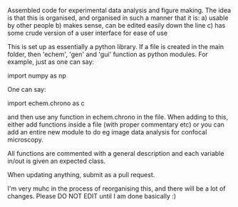 Assembled code for experimental data analysis and figure making. The idea is that this is organised, and organised in such a manner that it is: a) usable by other people b) makes sense, can be edited easily down the line c) has some crude version of a user interface for ease of use

This is set up as essentially a python library. If a file is created in the main folder, then 'echem', 'gen' and 'gui' function as python modules. For example, just as one can say:

import numpy as np

One can say:

import echem.chrono as c

and then use any function in echem.chrono in the file. When adding to this, either add functions inside a file (with proper commentary etc) or you can add an entire new module to do eg image data analysis for confocal microscopy.

All functions are commented with a general description and each variable in/out is given an expected class.

When updating anything, submit as a pull request.

I'm very muhc in the process of reorganising this, and there will be a lot of changes. Please DO NOT EDIT until I am done basically :)
